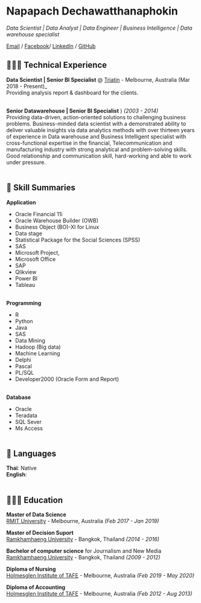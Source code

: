 # Napapach Dechawatthanaphokin

_Data Scientist | Data Analyst | Data Engineer | Business Intelligence | Data warehouse specialist_ <br>

[Email](mailto:napapach.de@outlook.com) / [Facebook](https://www.facebook.com/duck.generalist/?modal=admin_todo_tour)/ [LinkedIn](https://www.linkedin.com/in/napapach-dechawatthanaphokin-7ab9232b/) / [GitHub](https://github.com/gimjung/)

## 👩🏼‍💻 Technical Experience

**Data Scientist | Senior BI Specialist** @ [Triatin](http://www.triatin.com.au/) - Melbourne, Australia (Mar 2018 - Present)_ <br>
  Providing analysis report & dashboard for the clients.
<br><br>

**Senior Datawarehouse | Senior BI Specialist** ) _(2003 - 2014)_ <br>
  Providing data-driven, action-oriented solutions to challenging business problems. Business-minded data scientist with a demonstrated ability to deliver valuable insights via   data analytics methods with over thirteen years of experience in Data warehouse and Business Intelligent specialist with cross-functional expertise in the financial,    Telecommunication and manufacturing industry with strong analytical and problem-solving skills. Good relationship and communication skill, hard-working and able to work under pressure. 
  <br><br>

## 📌 Skill Summaries

**Application** <br>
  - Oracle Financial 11i 
  - Oracle Warehouse Builder (OWB) 
  - Business Object (BO)-XI for Linux
  - Data stage
  - Statistical Package for the Social Sciences (SPSS)
  - SAS
  - Microsoft Project, 
  - Microsoft Office
  - SAP
  - Qlikview
  - Power BI
  - Tableau
  <br><br>
 
 **Programming** <br>
  - R
  - Python
  - Java
  - SAS
  - Data Mining
  - Hadoop (Big data)
  - Machine Learning 
  - Delphi
  - Pascal
  - PL/SQL
  - Developer2000 (Oracle Form and Report)
  <br><br>
  
   **Database** <br>
  - Oracle
  - Teradata
  - SQL Sever
  - Ms Access
  <br><br>

## 💬 Languages

**Thai**: Native <br>
**English**: 
<br><br>

## 👩🏼‍🎓 Education

**Master of Data Science** <br>
[RMIT University](https://www.rmit.edu.au/) - Melbourne, Australia _(Feb 2017 - Jan 2019)_ <br>

**Master of Decision Suport** <br>
[Ramkhamhaeng University](https://www.ru.ac.th/th/) - Bangkok, Thailand _(2014 - 2016)_

**Bachelor of computer science** for Journalism and New Media<br>
[Ramkhamhaeng University](https://www.ru.ac.th/th/) - Bangkok, Thailand _(2009 - 2012)_

**Diploma of Nursing** <br>
[Holmesglen Institute of TAFE](https://holmesglen.edu.au/) - Melbourne, Australia _(Feb 2019 - May 2020)_

**Diploma of Accounting** <br>
[Holmesglen Institute of TAFE](https://holmesglen.edu.au/) - Melbourne, Australia _(Feb 2012 - Aug 2013)_
